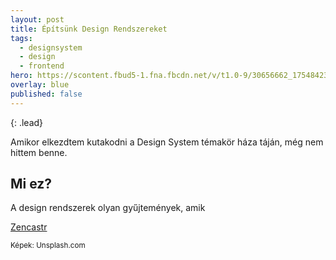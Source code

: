 ```yaml
---
layout: post
title: Építsünk Design Rendszereket
tags:
  - designsystem
  - design
  - frontend
hero: https://scontent.fbud5-1.fna.fbcdn.net/v/t1.0-9/30656662_1754842341274833_7717089050643669268_n.jpg?_nc_cat=0&oh=465c495fe468dff579f98c662413c57f&oe=5B62E7C9
overlay: blue
published: false
---
```


{: .lead}
<!--break-->

Amikor elkezdtem kutakodni a Design System témakör háza táján, még nem hittem benne. 

## Mi ez?
A design rendszerek olyan gyűjtemények, amik

<a href="https://www.zencastr.com" target="_blank">Zencastr</a>

<sub>Képek: Unsplash.com</sub>